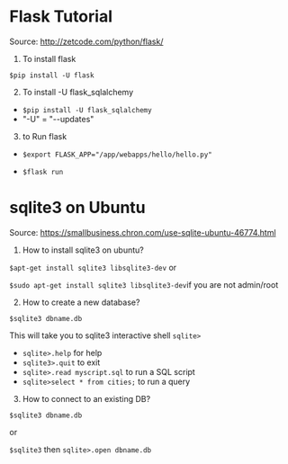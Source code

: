 # Flask Tutorial

Source: http://zetcode.com/python/flask/

1. To install flask

`$pip install -U flask`

2. To install -U flask_sqlalchemy

- `$pip install -U flask_sqlalchemy`
- "-U" = "--updates"

3. to Run flask

- `$export FLASK_APP="/app/webapps/hello/hello.py"`

- `$flask run`

# sqlite3 on Ubuntu 

Source: https://smallbusiness.chron.com/use-sqlite-ubuntu-46774.html

1. How to install sqlite3 on ubuntu?

`$apt-get install sqlite3 libsqlite3-dev` or

`$sudo apt-get install sqlite3 libsqlite3-dev`if you are not admin/root

2. How to create a new database?

`$sqlite3 dbname.db`

This will take you to sqlite3 interactive shell `sqlite>`
- `sqlite>.help` for help
- `sqlite3>.quit` to exit
- `sqlite>.read myscript.sql` to run a SQL script
- `sqlite>select * from cities;` to run a query

3. How to connect to an existing DB?

`$sqlite3 dbname.db`

or

`$sqlite3` then `sqlite>.open dbname.db`



